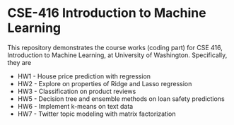# CSE-416 Introduction to Machine Learning

This repository demonstrates the course works (coding part) for CSE 416, Introduction to Machine Learning, at University of Washington. Specifically, they are
  - HW1 - House price prediction with regression
  - HW2 - Explore on properties of Ridge and Lasso regression
  - HW3 - Classification on product reviews
  - HW5 - Decision tree and ensemble methods on loan safety predictions
  - HW6 - Implement k-means on text data
  - HW7 - Twitter topic modeling with matrix factorization
